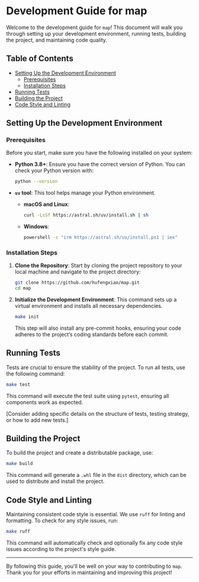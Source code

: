 # Development Guide for map

Welcome to the development guide for `map`!
This document will walk you through setting up your development environment, running tests, building the project, and maintaining code quality.

## Table of Contents

- [Setting Up the Development Environment](#setting-up-the-development-environment)
    - [Prerequisites](#prerequisites)
    - [Installation Steps](#installation-steps)
- [Running Tests](#running-tests)
- [Building the Project](#building-the-project)
- [Code Style and Linting](#code-style-and-linting)

## Setting Up the Development Environment

### Prerequisites

Before you start, make sure you have the following installed on your system:

- **Python 3.8+**: Ensure you have the correct version of Python. You can check your Python version with:

    ```bash
    python --version
    ```

- **`uv` tool**: This tool helps manage your Python environment.

    - **macOS and Linux**:

        ```bash
        curl -LsSf https://astral.sh/uv/install.sh | sh
        ```

    - **Windows**:

        ```bash
        powershell -c "irm https://astral.sh/uv/install.ps1 | iex"
        ```

### Installation Steps

1. **Clone the Repository**: Start by cloning the project repository to your local machine and navigate to the project directory:

    ```bash
    git clone https://github.com/hufengxiao/map.git
    cd map
    ```

2. **Initialize the Development Environment**: This command sets up a virtual environment and installs all necessary dependencies.

    ```bash
    make init
    ```

    This step will also install any pre-commit hooks, ensuring your code adheres to the project’s coding standards before each commit.

## Running Tests

Tests are crucial to ensure the stability of the project. To run all tests, use the following command:

```bash
make test
```

This command will execute the test suite using `pytest`, ensuring all components work as expected.

[Consider adding specific details on the structure of tests, testing strategy, or how to add new tests.]

## Building the Project

To build the project and create a distributable package, use:

```bash
make build
```

This command will generate a `.whl` file in the `dist` directory, which can be used to distribute and install the project.

## Code Style and Linting

Maintaining consistent code style is essential. We use `ruff` for linting and formatting. To check for any style issues, run:

```bash
make ruff
```

This command will automatically check and optionally fix any code style issues according to the project's style guide.

---

By following this guide, you'll be well on your way to contributing to `map`. Thank you for your efforts in maintaining and improving this project!
